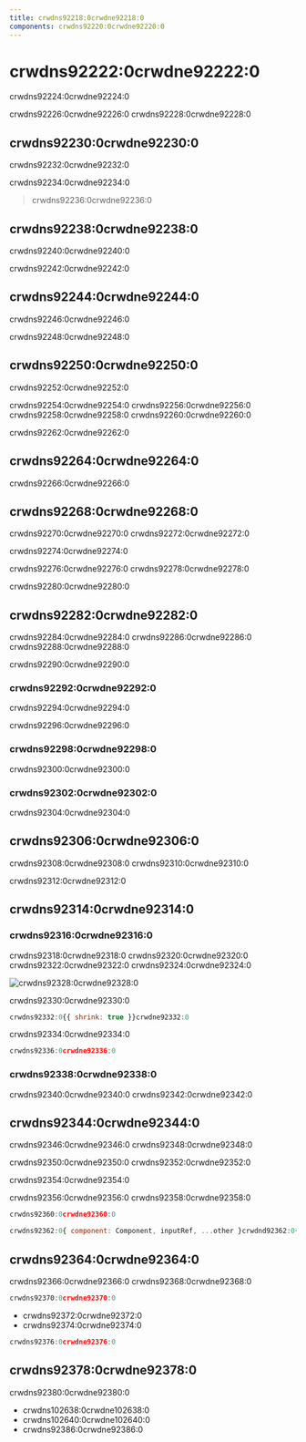 ```yaml
---
title: crwdns92218:0crwdne92218:0
components: crwdns92220:0crwdne92220:0
---
```


# crwdns92222:0crwdne92222:0

<p class="description">crwdns92224:0crwdne92224:0</p>

crwdns92226:0crwdne92226:0 crwdns92228:0crwdne92228:0

## crwdns92230:0crwdne92230:0

crwdns92232:0crwdne92232:0

crwdns92234:0crwdne92234:0

> crwdns92236:0crwdne92236:0

## crwdns92238:0crwdne92238:0

crwdns92240:0crwdne92240:0

crwdns92242:0crwdne92242:0

## crwdns92244:0crwdne92244:0

crwdns92246:0crwdne92246:0

crwdns92248:0crwdne92248:0

## crwdns92250:0crwdne92250:0

crwdns92252:0crwdne92252:0

crwdns92254:0crwdne92254:0 crwdns92256:0crwdne92256:0 crwdns92258:0crwdne92258:0 crwdns92260:0crwdne92260:0

crwdns92262:0crwdne92262:0

## crwdns92264:0crwdne92264:0

crwdns92266:0crwdne92266:0

## crwdns92268:0crwdne92268:0

crwdns92270:0crwdne92270:0 crwdns92272:0crwdne92272:0

crwdns92274:0crwdne92274:0

crwdns92276:0crwdne92276:0 crwdns92278:0crwdne92278:0

crwdns92280:0crwdne92280:0

## crwdns92282:0crwdne92282:0

crwdns92284:0crwdne92284:0 crwdns92286:0crwdne92286:0 crwdns92288:0crwdne92288:0

crwdns92290:0crwdne92290:0

### crwdns92292:0crwdne92292:0

crwdns92294:0crwdne92294:0

crwdns92296:0crwdne92296:0

### crwdns92298:0crwdne92298:0

crwdns92300:0crwdne92300:0

### crwdns92302:0crwdne92302:0

crwdns92304:0crwdne92304:0

## crwdns92306:0crwdne92306:0

crwdns92308:0crwdne92308:0 crwdns92310:0crwdne92310:0

crwdns92312:0crwdne92312:0

## crwdns92314:0crwdne92314:0

### crwdns92316:0crwdne92316:0

crwdns92318:0crwdne92318:0 crwdns92320:0crwdne92320:0 crwdns92322:0crwdne92322:0 crwdns92324:0crwdne92324:0

![crwdns92328:0crwdne92328:0](crwdns92326:0crwdne92326:0)

crwdns92330:0crwdne92330:0

```jsx
crwdns92332:0{{ shrink: true }}crwdne92332:0
```

crwdns92334:0crwdne92334:0

```jsx
crwdns92336:0crwdne92336:0
```

### crwdns92338:0crwdne92338:0

crwdns92340:0crwdne92340:0 crwdns92342:0crwdne92342:0

## crwdns92344:0crwdne92344:0

crwdns92346:0crwdne92346:0 crwdns92348:0crwdne92348:0

crwdns92350:0crwdne92350:0 crwdns92352:0crwdne92352:0

crwdns92354:0crwdne92354:0

crwdns92356:0crwdne92356:0 crwdns92358:0crwdne92358:0

```ts
crwdns92360:0crwdne92360:0
```

```jsx
crwdns92362:0{ component: Component, inputRef, ...other }crwdnd92362:0{...other}crwdnd92362:0{ component: SomeThirdPartyComponent }crwdne92362:0
```

## crwdns92364:0crwdne92364:0

crwdns92366:0crwdne92366:0 crwdns92368:0crwdne92368:0

```jsx
crwdns92370:0crwdne92370:0
```

- crwdns92372:0crwdne92372:0
- crwdns92374:0crwdne92374:0

```jsx
crwdns92376:0crwdne92376:0
```

## crwdns92378:0crwdne92378:0

crwdns92380:0crwdne92380:0

- crwdns102638:0crwdne102638:0
- crwdns102640:0crwdne102640:0
- crwdns92386:0crwdne92386:0
